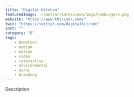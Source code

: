 ```yaml
---
title: "Digital Kitchen"
featuredImage: ./content/interviews/imgs/hamburgers.png
website: "https://www.thisisdk.com/"
twit: "https://twitter.com/digitalkitchen"
inst: ""
category: "D"
tags:
    - Downtown
    - medium
    - motion
    - video
    - interactive
    - environmental
    - ux/ui
    - branding
---
```


Description
